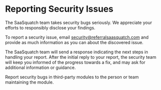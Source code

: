 # Reporting Security Issues
The SaaSquatch team takes security bugs seriously. We appreciate your efforts to responsibly disclose your findings.

To report a security issue, email security@referralsaasquatch.com and provide as much information as you can about the discovered issue.

The SaaSquatch team will send a response indicating the next steps in handling your report. After the initial reply to your report, the security team will keep you informed of the progress towards a fix, and may ask for additional information or guidance.

Report security bugs in third-party modules to the person or team maintaining the module.
